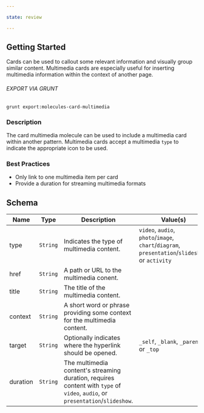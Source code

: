 ```yaml
---

state: review

---
```


## Getting Started

Cards can be used to callout some relevant information and visually group similar content. Multimedia cards are especially useful for inserting multimedia information within the context of another page.

###### EXPORT VIA GRUNT

```
grunt export:molecules-card-multimedia
```


### Description

The card multimedia molecule can be used to include a multimedia card within another pattern. Multimedia cards accept a multimedia `type` to indicate the appropriate icon to be used.


### Best Practices

- Only link to one multimedia item per card
- Provide a duration for streaming multimedia formats


## Schema

| Name      | Type      | Description                                                       | Value(s)                                                                                          | Default   |
|-----------|-----------|-------------------------------------------------------------------|---------------------------------------------------------------------------------------------------|-----------|
| type      | `String`  | Indicates the type of multimedia content.                         | `video`, `audio`, `photo`/`image`, `chart`/`diagram`, `presentation`/`slideshow`, or `activity`   |           |
| href      | `String`  | A path or URL to the multimedia conent.                           |                                                                                                   |           |
| title     | `String`  | The title of the multimedia content.                              |                                                                                                   |           |
| context   | `String`  | A short word or phrase providing some context for the multimedia content.                                                                               |             |           |
| target    | `String`  | Optionally indicates where the hyperlink should be opened.        | `_self`, `_blank`, `_parent`, or `_top`                                                           | `_self`   |
| duration  | `String`  | The multimedia content's streaming duration, requires content with `type` of `video`, `audio`, or `presentation`/`slideshow`.                           |             |           |
